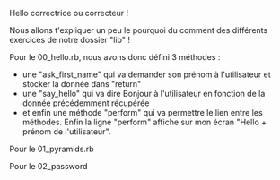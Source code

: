 Hello correctrice ou correcteur !

Nous allons t'expliquer un peu le pourquoi du comment des différents exercices de notre dossier "lib" !

Pour le 00_hello.rb, nous avons donc défini 3 méthodes : 
- une "ask_first_name" qui va demander son prénom à l'utilisateur et stocker la donnée dans "return"
- une "say_hello" qui va dire Bonjour à l'utilisateur en fonction de la donnée précédemment récupérée
- et enfin une méthode "perform" qui va permettre le lien entre les méthodes.
Enfin la ligne "perform" affiche sur mon écran "Hello + prénom de l'utilisateur".

Pour le 01_pyramids.rb


Pour le 02_password
